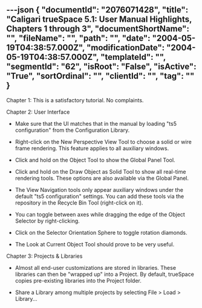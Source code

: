 ---json
{
  "documentId": "2076071428",
  "title": "Caligari trueSpace 5.1: User Manual Highlights, Chapters 1 through 3",
  "documentShortName": "",
  "fileName": "",
  "path": "",
  "date": "2004-05-19T04:38:57.000Z",
  "modificationDate": "2004-05-19T04:38:57.000Z",
  "templateId": "",
  "segmentId": "62",
  "isRoot": "False",
  "isActive": "True",
  "sortOrdinal": "",
  "clientId": "",
  "tag": ""
}
---

Chapter 1: This is a satisfactory tutorial. No complaints.


Chapter 2: User Interface

* Make sure that the UI matches that in the manual by loading &quot;ts5 configuration&quot; from the Configuration Library.

* Right-click on the New Perspective View Tool to choose a solid or wire frame rendering. This feature applies to all auxiliary windows.

* Click and hold on the Object Tool to show the Global Panel Tool.

* Click and hold on the Draw Object as Solid Tool to show all real-time rendering tools. These options are also available via the Global Panel.

* The View Navigation tools only appear auxiliary windows under the default &quot;ts5 configuration&quot; settings. You can add these tools via the repository in the Recycle Bin Tool (right-click on it).

* You can toggle between axes while dragging the edge of the Object Selector by right-clicking.

* Click on the Selector Orientation Sphere to toggle rotation diamonds.

* The Look at Current Object Tool should prove to be very useful.


Chapter 3: Projects & Libraries

* Almost all end-user customizations are stored in libraries. These libraries can then be &quot;wrapped up&quot; into a Project. By default, trueSpace copies pre-existing libraries into the Project folder.

* Share a Library among multiple projects by selecting File &gt; Load &gt; Library...
